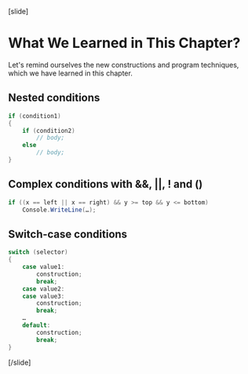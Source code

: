[slide]
# What We Learned in This Chapter?

Let's remind ourselves the new constructions and program techniques, which we have learned in this chapter.

## Nested conditions

```csharp
if (condition1)
{
    if (condition2)
        // body; 
    else
        // body;
}
```

## Complex conditions with &&, ||, ! and ()

```csharp
if ((x == left || x == right) && y >= top && y <= bottom)
    Console.WriteLine(…); 
```

## Switch-case conditions

```csharp
switch (selector)
{
    case value1:
        construction;
        break;
    case value2:
    case value3:
        construction;
        break;
    …
    default:
        construction;
        break;
}
```
[/slide]